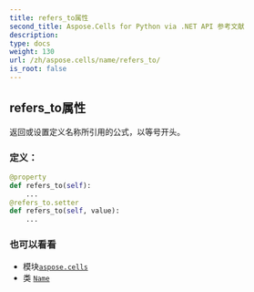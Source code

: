 ```yaml
---
title: refers_to属性
second_title: Aspose.Cells for Python via .NET API 参考文献
description:
type: docs
weight: 130
url: /zh/aspose.cells/name/refers_to/
is_root: false
---
```

## refers_to属性

返回或设置定义名称所引用的公式，以等号开头。
### 定义：
```python
@property
def refers_to(self):
    ...
@refers_to.setter
def refers_to(self, value):
    ...
```

### 也可以看看
* 模块[`aspose.cells`](../../)
* 类 [`Name`](/cells/python-net/zh/aspose.cells/name)
